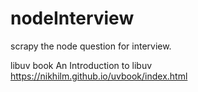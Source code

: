 # nodeInterview
scrapy the node question for interview.

libuv book An Introduction to libuv https://nikhilm.github.io/uvbook/index.html